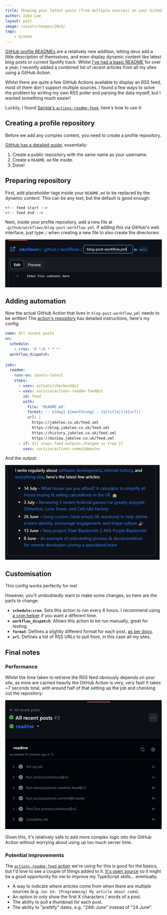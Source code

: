 ```yaml
---
title: Showing your latest posts (from multiple sources) on your GitHub profile
author: Jake Lee
layout: post
image: /assets/images/2023/
tags:
    - GitHub
---
```


[GitHub profile READMEs](https://docs.github.com/en/account-and-profile/setting-up-and-managing-your-github-profile/customizing-your-profile/managing-your-profile-readme) are a relatively new addition, letting devs add a little description of themselves, and even display dynamic content like latest blog posts or current Spotify track. Whilst [I've had a basic README](https://github.com/JakeSteam) for over a year, I recently added a combined list of recent articles from all my sites using a GitHub Action.

Whilst there are quite a few GitHub Actions available to display an RSS feed, most of them don't support multiple sources. I found a few ways to solve the problem by writing my own RSS poller and parsing the data myself, but I wanted something much easier! 

Luckily, I found [Sarisia's `actions-readme-feed`](https://github.com/sarisia/actions-readme-feed), here's how to use it:

## Creating a profile repository

Before we add any complex content, you need to create a profile repository.

[GitHub has a detailed guide](https://docs.github.com/en/account-and-profile/setting-up-and-managing-your-github-profile/customizing-your-profile/managing-your-profile-readme), essentially:
1. Create a public repository with the same name as your username.
2. Create a `README.md` file inside.
3. Done!

## Preparing repository

First, add placeholder tags inside your `README.md` to be replaced by the dynamic content. This can be any text, but the default is good enough:

```
<!-- feed start -->
<!-- feed end -->
```

Next, inside your profile repository, add a new file at `.github/workflows/blog-post-workflow.yml`. If adding this via GitHub's web interface, just type `/` when creating a new file to also create the directories:

[![](/assets/images/2023/profile-newfile.png)](/assets/images/2023/profile-newfile.png)

## Adding automation

Now the actual GitHub Action that lives in `blog-post-workflow.yml` needs to be written! The [action's repository](https://github.com/sarisia/actions-readme-feed) has detailed instructions, here's my config:

```yml
name: All recent posts
on:
  schedule:
    - cron: '0 */6 * * *'
  workflow_dispatch:

jobs:
  readme:
    runs-on: ubuntu-latest
    steps:
      - uses: actions/checkout@v2
      - uses: sarisia/actions-readme-feed@v1
        id: feed
        with:
          file: 'README.md'
          format: '- ${day} ${monthlong} - [${title}](${url})'
          url: |
            https://jakelee.co.uk/feed.xml
            https://blog.jakelee.co.uk/feed.xml
            https://history.jakelee.co.uk/feed.xml
            https://minima.jakelee.co.uk/feed.xml
      - if: ${{ steps.feed.outputs.changed == true }}
        uses: sarisia/actions-commit@master
```

And the output:

[![](/assets/images/2023/profile-result.png)](/assets/images/2023/profile-result.png)

## Customisation

This config works perfectly for me! 

However, you'll undoubtedly want to make some changes, so here are the parts to change:
* **`schedule:cron`**: Sets this action to run every 6 hours. I recommend using [a cron helper](https://crontab.guru/) if you want a different time.
* **`workflow_dispatch`**: Allows this action to be run manually, great for testing.
* **`format`**: Defines a slightly different format for each post, [as per docs](https://github.com/sarisia/actions-readme-feed#formatting).
* **`url`**: Defines a list of RSS URLs to pull from, in this case all my sites.

## Final notes

### Performance

Whilst the time taken to retrieve the RSS feed obviously depends on your site, as mine are cached heavily the GitHub Action is very, very fast! It takes ~7 seconds total, with around half of that setting up the job and checking out the repository:

[![](/assets/images/2023/profile-time.png)](/assets/images/2023/profile-time.png)

Given this, it's relatively safe to add more complex logic into the GitHub Action without worrying about using up too much server time. 

### Potential improvements

The [`actions-readme-feed` action](https://github.com/sarisia/actions-readme-feed#formatting) we're using for this is good for the basics, but I'd love to see a couple of things added to it. [It's open source](https://github.com/sarisia/actions-readme-feed/tree/main/src) so it might be a good opportunity for me to improve my TypeScript skills... eventually.

* A way to indicate where articles come from when there are multiple sources (e.g. `Jun 24: [Programming] My article about code`).
* An option to only show the first X characters / words of a post.
* The ability to pull a thumbnail for each post.
* The ability to "prettify" dates, e.g. "24th June" instead of "24 June".
